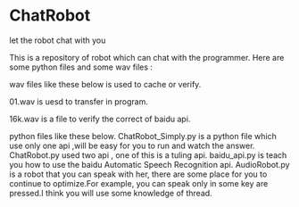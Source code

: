 # ChatRobot
let the robot chat with you

This is a repository of robot which can chat with the programmer.
Here are some python files and some wav files :


wav files like these below is used to cache or verify.

01.wav	is uesd to transfer in program.

16k.wav	is a file to verify the correct of baidu api.


python files like these below.
ChatRobot_Simply.py	is a python file which use only one api ,will be easy for you to run and watch the answer. 
ChatRobot.py used two api , one of this is a tuling api.
baidu_api.py	is teach you how to use the baidu Automatic Speech Recognition api. 
AudioRobot.py	is a robot that you can speak with her, there are some place for you to continue to optimize.For example, you can speak 
only in some key are pressed.I think you will use some knowledge of thread.
 
